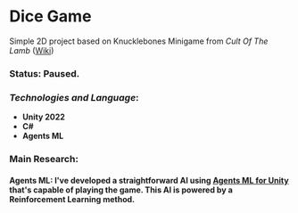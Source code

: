 # Dice Game

Simple 2D project based on Knucklebones Minigame from _Cult Of The Lamb_ 
([Wiki](https://cult-of-the-lamb.fandom.com/wiki/Knucklebones))


### Status: Paused. 

### *Technologies and Language*:
- **Unity 2022**
- **C#**
- **Agents ML**

### Main Research: 

#### **Agents ML**: I've developed a straightforward AI using [Agents ML for Unity](https://github.com/Unity-Technologies/ml-agents) that's capable of playing the game. This AI is powered by a Reinforcement Learning method.

